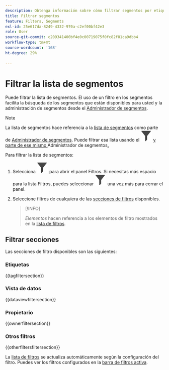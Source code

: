 ```yaml
---
description: Obtenga información sobre cómo filtrar segmentos por etiquetas, propietarios y otros filtros.
title: Filtrar segmentos
feature: Filters, Segments
exl-id: 25e617da-8249-4332-970a-c2ef00bf42e3
role: User
source-git-commit: c209341400bf4e0c00719075f0fc82f81ca9dbb4
workflow-type: tm+mt
source-wordcount: '168'
ht-degree: 29%

---
```


# Filtrar la lista de segmentos

Puede filtrar la lista de segmentos. El uso de un filtro en los segmentos facilita la búsqueda de los segmentos que están disponibles para usted y la administración de segmentos desde el [Administrador de segmentos](seg-manage.md).

>[!NOTE]
>
>La lista de segmentos hace referencia a la [lista de segmentos](seg-manage.md#filters-list) como parte de [Administrador de segmentos](seg-manage.md). Puede filtrar esa lista usando el ![Panel de filtro](/help/assets/icons/Filter.svg) [y parte de ese mismo ](seg-manage.md#filter-panel)Administrador de segmentos[.](seg-manage.md)
>


Para filtrar la lista de segmentos:

1. Selecciona ![Filtro](/help/assets/icons/Filter.svg) para abrir el panel Filtros. Si necesitas más espacio para la lista Filtros, puedes seleccionar ![Filtro](/help/assets/icons/Filter.svg) una vez más para cerrar el panel.
1. Seleccione filtros de cualquiera de las [secciones de filtros](#filter-sections) disponibles.

   >[!INFO]
   >
   >*Elementos* hacen referencia a los elementos de filtro mostrados en la [lista de filtros](seg-manage.md#segment-list).
   > 

## Filtrar secciones

Las secciones de filtro disponibles son las siguientes:

### Etiquetas

{{tagfiltersection}}

### Vista de datos

{{dataviewfiltersection}}

### Propietario

{{ownerfiltersection}}


### Otros filtros

{{otherfiltersfiltersection}}


La [lista de filtros](seg-manage.md#segment-list) se actualiza automáticamente según la configuración del filtro. Puedes ver los filtros configurados en la [barra de filtros activa](seg-manage.md#active-filter-bar).
